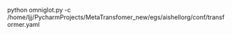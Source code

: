 python omniglot.py -c /home/ljj/PycharmProjects/MetaTransfomer_new/egs/aishellorg/conf/transformer.yaml
